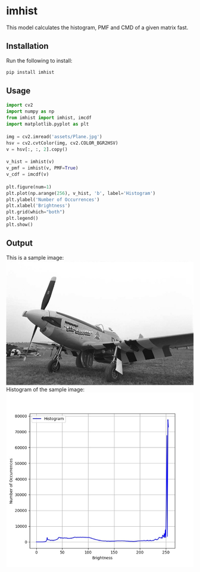 # imhist  
This model calculates the histogram, PMF and CMD of a given matrix fast.  

## Installation

Run the following to install:

```python
pip install imhist
```

## Usage  
```python
import cv2
import numpy as np
from imhist import imhist, imcdf
import matplotlib.pyplot as plt

img = cv2.imread('assets/Plane.jpg')
hsv = cv2.cvtColor(img, cv2.COLOR_BGR2HSV)
v = hsv[:, :, 2].copy()

v_hist = imhist(v)
v_pmf = imhist(v, PMF=True)
v_cdf = imcdf(v)

plt.figure(num=1)
plt.plot(np.arange(256), v_hist, 'b', label='Histogram')
plt.ylabel('Number of Occurrences')
plt.xlabel('Brightness')
plt.grid(which="both")
plt.legend()
plt.show()
```  
## Output
This is a sample image:  
![Sample Image](https://raw.githubusercontent.com/Mamdasn/imhist/main/assets/Plane.jpg "Sample Image")  
Histogram of the sample image:  
![Histogram of the Sample Image](https://raw.githubusercontent.com/Mamdasn/imhist/main/assets/Plane-Histogram.jpg "Histogram of the Sample Image")
